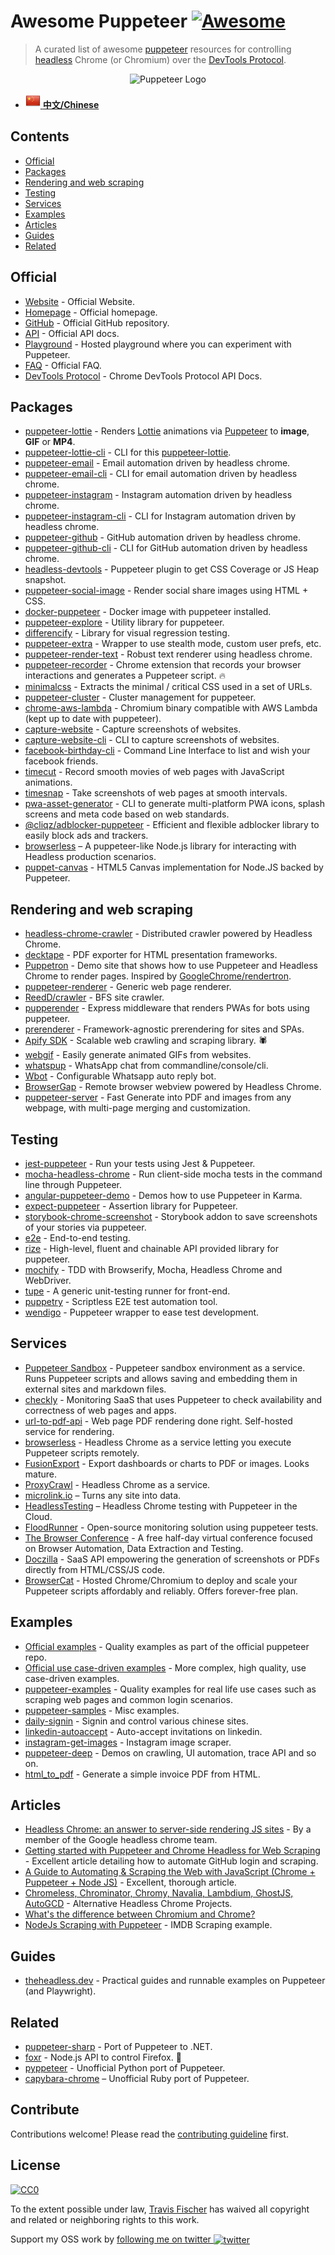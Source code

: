 # Awesome Puppeteer [![Awesome](https://awesome.re/badge.svg)](https://awesome.re)

> A curated list of awesome [puppeteer](https://developers.google.com/web/tools/puppeteer/) resources for controlling [headless](https://developers.google.com/web/updates/2017/04/headless-chrome) Chrome (or Chromium) over the [DevTools Protocol](https://chromedevtools.github.io/devtools-protocol/).

<p align="center">
  <img src="https://raw.githubusercontent.com/transitive-bullshit/awesome-puppeteer/master/logo.png" alt="Puppeteer Logo" width="200" />
</p>

- [![china](https://raw.githubusercontent.com/gosquared/flags/master/flags/flags/shiny/24/China.png) **中文/Chinese**](https://github.com/transitive-bullshit/awesome-puppeteer/blob/master/readme.zh.md)


## Contents

- [Official](#official)
- [Packages](#packages)
- [Rendering and web scraping](#rendering-and-web-scraping)
- [Testing](#testing)
- [Services](#services)
- [Examples](#examples)
- [Articles](#articles)
- [Guides](#guides)
- [Related](#related)


## Official

- [Website](https://pptr.dev) - Official Website.
- [Homepage](https://developers.google.com/web/tools/puppeteer) - Official homepage.
- [GitHub](https://github.com/GoogleChrome/puppeteer) - Official GitHub repository.
- [API](https://github.com/GoogleChrome/puppeteer/blob/master/docs/api.md) - Official API docs.
- [Playground](https://try-puppeteer.appspot.com) - Hosted playground where you can experiment with Puppeteer.
- [FAQ](https://developers.google.com/web/tools/puppeteer/faq) - Official FAQ.
- [DevTools Protocol](https://chromedevtools.github.io/devtools-protocol/) - Chrome DevTools Protocol API Docs.


## Packages

- [puppeteer-lottie](https://github.com/transitive-bullshit/puppeteer-lottie) - Renders [Lottie](http://airbnb.io/lottie) animations via [Puppeteer](https://github.com/GoogleChrome/puppeteer) to **image**, **GIF** or **MP4**.
- [puppeteer-lottie-cli](https://github.com/transitive-bullshit/puppeteer-lottie-cli) - CLI for this [puppeteer-lottie](https://github.com/transitive-bullshit/puppeteer-lottie).
- [puppeteer-email](https://github.com/transitive-bullshit/puppeteer-email) - Email automation driven by headless chrome.
- [puppeteer-email-cli](https://github.com/transitive-bullshit/puppeteer-email/tree/master/packages/puppeteer-email-cli) - CLI for email automation driven by headless chrome.
- [puppeteer-instagram](https://github.com/transitive-bullshit/puppeteer-instagram) - Instagram automation driven by headless chrome.
- [puppeteer-instagram-cli](https://github.com/transitive-bullshit/puppeteer-instagram-cli) - CLI for Instagram automation driven by headless chrome.
- [puppeteer-github](https://github.com/transitive-bullshit/puppeteer-github) - GitHub automation driven by headless chrome.
- [puppeteer-github-cli](https://github.com/transitive-bullshit/puppeteer-github-cli) - CLI for GitHub automation driven by headless chrome.
- [headless-devtools](https://github.com/cowchimp/headless-devtools) - Puppeteer plugin to get CSS Coverage or JS Heap snapshot.
- [puppeteer-social-image](https://github.com/chrisvxd/puppeteer-social-image) - Render social share images using HTML + CSS.
- [docker-puppeteer](https://github.com/alekzonder/docker-puppeteer) - Docker image with puppeteer installed.
- [puppeteer-explore](https://github.com/laispace/puppeteer-explore) - Utility library for puppeteer.
- [differencify](https://github.com/NimaSoroush/differencify) - Library for visual regression testing.
- [puppeteer-extra](https://github.com/berstend/puppeteer-extra) - Wrapper to use stealth mode, custom user prefs, etc.
- [puppeteer-render-text](https://github.com/transitive-bullshit/puppeteer-render-text) - Robust text renderer using headless chrome.
- [puppeteer-recorder](https://github.com/checkly/puppeteer-recorder) - Chrome extension that records your browser interactions and generates a Puppeteer script. 🔥
- [minimalcss](https://github.com/peterbe/minimalcss) - Extracts the minimal / critical CSS used in a set of URLs.
- [puppeteer-cluster](https://github.com/thomasdondorf/puppeteer-cluster) - Cluster management for puppeteer.
- [chrome-aws-lambda](https://github.com/alixaxel/chrome-aws-lambda) - Chromium binary compatible with AWS Lambda (kept up to date with puppeteer).
- [capture-website](https://github.com/sindresorhus/capture-website) - Capture screenshots of websites.
- [capture-website-cli](https://github.com/sindresorhus/capture-website-cli) - CLI to capture screenshots of websites.
- [facebook-birthday-cli](https://github.com/igniteram/facebook-birthday-cli) - Command Line Interface to list and wish your facebook friends.
- [timecut](https://github.com/tungs/timecut) - Record smooth movies of web pages with JavaScript animations.
- [timesnap](https://github.com/tungs/timesnap) - Take screenshots of web pages at smooth intervals.
- [pwa-asset-generator](https://github.com/onderceylan/pwa-asset-generator) - CLI to generate multi-platform PWA icons, splash screens and meta code based on web standards.
- [@cliqz/adblocker-puppeteer](https://github.com/cliqz-oss/adblocker/tree/master/packages/adblocker-puppeteer) - Efficient and flexible adblocker library to easily block ads and trackers.
- [browserless](https://browserless.js.org) – A puppeteer-like Node.js library for interacting with Headless production scenarios.
- [puppet-canvas](https://github.com/pshihn/puppet-canvas) - HTML5 Canvas implementation for Node.JS backed by Puppeteer.

## Rendering and web scraping

- [headless-chrome-crawler](https://github.com/yujiosaka/headless-chrome-crawler) - Distributed crawler powered by Headless Chrome.
- [decktape](https://github.com/astefanutti/decktape) - PDF exporter for HTML presentation frameworks.
- [Puppetron](https://github.com/cheeaun/puppetron) - Demo site that shows how to use Puppeteer and Headless Chrome to render pages. Inspired by [GoogleChrome/rendertron](https://github.com/GoogleChrome/rendertron).
- [puppeteer-renderer](https://github.com/zenato/puppeteer-renderer) - Generic web page renderer.
- [ReedD/crawler](https://github.com/ReedD/crawler) - BFS site crawler.
- [pupperender](https://github.com/LasaleFamine/pupperender) - Express middleware that renders PWAs for bots using puppeteer.
- [prerenderer](https://github.com/Tribex/prerenderer) - Framework-agnostic prerendering for sites and SPAs.
- [Apify SDK](https://github.com/apifytech/apify-js) - Scalable web crawling and scraping library. 🕷️
- [webgif](https://github.com/anishkny/webgif) - Easily generate animated GIFs from websites.
- [whatspup](https://github.com/sarfraznawaz2005/whatspup) - WhatsApp chat from commandline/console/cli.
- [Wbot](https://github.com/vasani-arpit/WBOT) - Configurable Whatsapp auto reply bot.
- [BrowserGap](https://github.com/dosyago/BrowserGap) - Remote browser webview powered by Headless Chrome.
- [puppeteer-server](https://github.com/pdsuwwz/puppeteer-server) - Fast Generate into PDF and images from any webpage, with multi-page merging and customization.

## Testing

- [jest-puppeteer](https://github.com/smooth-code/jest-puppeteer) - Run your tests using Jest & Puppeteer.
- [mocha-headless-chrome](https://github.com/direct-adv-interfaces/mocha-headless-chrome) - Run client-side mocha tests in the command line through Puppeteer.
- [angular-puppeteer-demo](https://github.com/Quramy/angular-puppeteer-demo) - Demos how to use Puppeteer in Karma.
- [expect-puppeteer](https://github.com/smooth-code/jest-puppeteer/tree/master/packages/expect-puppeteer) - Assertion library for Puppeteer.
- [storybook-chrome-screenshot](https://github.com/tsuyoshiwada/storybook-chrome-screenshot) - Storybook addon to save screenshots of your stories via puppeteer.
- [e2e](https://github.com/dollarshaveclub/e2e) - End-to-end testing.
- [rize](https://github.com/g-plane/rize) - High-level, fluent and chainable API provided library for puppeteer.
- [mochify](https://github.com/mantoni/mochify.js) - TDD with Browserify, Mocha, Headless Chrome and WebDriver.
- [tupe](https://github.com/jl-/tupe) - A generic unit-testing runner for front-end.
- [puppetry](https://puppetry.app/) - Scriptless E2E test automation tool.
- [wendigo](https://github.com/angrykoala/wendigo) - Puppeteer wrapper to ease test development.

## Services

- [Puppeteer Sandbox](https://puppeteersandbox.com) - Puppeteer sandbox environment as a service. Runs Puppeteer scripts and allows saving and embedding them in external sites and markdown files.
- [checkly](https://checklyhq.com) - Monitoring SaaS that uses Puppeteer to check availability and correctness of web pages and apps.
- [url-to-pdf-api](https://github.com/alvarcarto/url-to-pdf-api) - Web page PDF rendering done right. Self-hosted service for rendering.
- [browserless](https://github.com/joelgriffith/browserless) - Headless Chrome as a service letting you execute Puppeteer scripts remotely.
- [FusionExport](https://www.fusioncharts.com/fusionexport) - Export dashboards or charts to PDF or images. Looks mature.
- [ProxyCrawl](https://proxycrawl.com) - Headless Chrome as a service.
- [microlink.io](https://microlink.io) – Turns any site into data.
- [HeadlessTesting](https://headlesstesting.com) – Headless Chrome testing with Puppeteer in the Cloud.
- [FloodRunner](https://floodrunner.dev) - Open-source monitoring solution using puppeteer tests.
- [The Browser Conference](https://www.accelevents.com/e/the-browser-conference-23) - A free half-day virtual conference focused on Browser Automation, Data Extraction and Testing.
- [Doczilla](https://www.doczilla.app) - SaaS API empowering the generation of screenshots or PDFs directly from HTML/CSS/JS code.
- [BrowserCat](https://www.browsercat.com) - Hosted Chrome/Chromium to deploy and scale your Puppeteer scripts affordably and reliably. Offers forever-free plan.

## Examples

- [Official examples](https://github.com/puppeteer/puppeteer/tree/main/examples) - Quality examples as part of the official puppeteer repo.
- [Official use case-driven examples](https://github.com/GoogleChromeLabs/puppeteer-examples) - More complex, high quality, use case-driven examples.
- [puppeteer-examples](https://github.com/checkly/puppeteer-examples) - Quality examples for real life use cases such as scraping web pages and common login scenarios.
- [puppeteer-samples](https://github.com/sweekson/puppeteer-samples) - Misc examples.
- [daily-signin](https://github.com/yidinghan/daily-signin) - Signin and control various chinese sites.
- [linkedin-autoaccept](https://github.com/MRdotB/linkedin-autoaccept) - Auto-accept invitations on linkedin.
- [instagram-get-images](https://github.com/aofdev/instagram-get-images) - Instagram image scraper.
- [puppeteer-deep](https://github.com/zhentaoo/puppeteer-deep) - Demos on crawling, UI automation, trace API and so on.
- [html_to_pdf](https://github.com/chuongtrh/html_to_pdf) - Generate a simple invoice PDF from HTML.

## Articles

- [Headless Chrome: an answer to server-side rendering JS sites](https://developers.google.com/web/tools/puppeteer/articles/ssr) - By a member of the Google headless chrome team.
- [Getting started with Puppeteer and Chrome Headless for Web Scraping](https://medium.com/@e_mad_ehsan/getting-started-with-puppeteer-and-chrome-headless-for-web-scrapping-6bf5979dee3e) - Excellent article detailing how to automate GitHub login and scraping.
- [A Guide to Automating & Scraping the Web with JavaScript (Chrome + Puppeteer + Node JS)](https://codeburst.io/a-guide-to-automating-scraping-the-web-with-javascript-chrome-puppeteer-node-js-b18efb9e9921) - Excellent, thorough article.
- [Chromeless, Chrominator, Chromy, Navalia, Lambdium, GhostJS, AutoGCD](https://medium.com/@kensoh/chromeless-chrominator-chromy-navalia-lambdium-ghostjs-autogcd-ef34bcd26907) - Alternative Headless Chrome Projects.
- [What's the difference between Chromium and Chrome?](https://www.howtogeek.com/202825/what%E2%80%99s-the-difference-between-chromium-and-chrome/)
- [NodeJs Scraping with Puppeteer](https://learnscraping.com/nodejs-web-scraping-with-puppeteer/) - IMDB Scraping example.

## Guides

- [theheadless.dev](https://theheadless.dev) - Practical guides and runnable examples on Puppeteer (and Playwright).

## Related

- [puppeteer-sharp](https://github.com/kblok/puppeteer-sharp) - Port of Puppeteer to .NET.
- [foxr](https://github.com/deepsweet/foxr) - Node.js API to control Firefox. 🦊
- [pyppeteer](https://github.com/pyppeteer/pyppeteer) - Unofficial Python port of Puppeteer.
- [capybara-chrome](https://github.com/carezone/capybara-chrome) – Unofficial Ruby port of Puppeteer.


## Contribute

Contributions welcome! Please read the [contributing guideline](contributing.md) first.


## License

[![CC0](http://mirrors.creativecommons.org/presskit/buttons/88x31/svg/cc-zero.svg)](http://creativecommons.org/publicdomain/zero/1.0)

To the extent possible under law, [Travis Fischer](https://github.com/transitive-bullshit) has waived all copyright and related or neighboring rights to this work.

Support my OSS work by <a href="https://twitter.com/transitive_bs">following me on twitter <img src="https://storage.googleapis.com/saasify-assets/twitter-logo.svg" alt="twitter" height="24px" align="center"></a>
